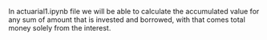 In actuarial1.ipynb file we will be able to calculate the accumulated value for any sum of amount that is invested and borrowed, with that comes total money solely from the interest.
